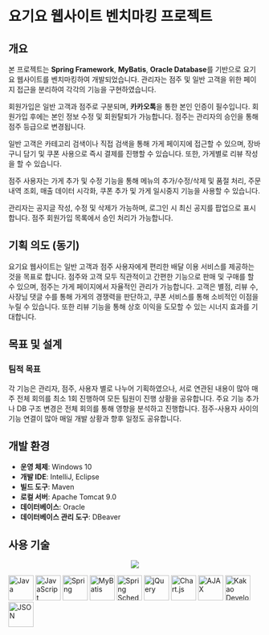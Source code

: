 # 요기요 웹사이트 벤치마킹 프로젝트

## 개요
본 프로젝트는 **Spring Framework**, **MyBatis**, **Oracle Database**를 기반으로 요기요 웹사이트를 벤치마킹하여 개발되었습니다. 관리자는 점주 및 일반 고객을 위한 페이지 접근을 분리하여 각각의 기능을 구현하였습니다.

회원가입은 일반 고객과 점주로 구분되며, **카카오톡**을 통한 본인 인증이 필수입니다. 회원가입 후에는 본인 정보 수정 및 회원탈퇴가 가능합니다. 점주는 관리자의 승인을 통해 점주 등급으로 변경됩니다.

일반 고객은 카테고리 검색이나 직접 검색을 통해 가게 페이지에 접근할 수 있으며, 장바구니 담기 및 쿠폰 사용으로 즉시 결제를 진행할 수 있습니다. 또한, 가게별로 리뷰 작성을 할 수 있습니다.

점주 사용자는 가게 추가 및 수정 기능을 통해 메뉴의 추가/수정/삭제 및 품절 처리, 주문 내역 조회, 매출 데이터 시각화, 쿠폰 추가 및 가게 일시중지 기능을 사용할 수 있습니다.

관리자는 공지글 작성, 수정 및 삭제가 가능하며, 로그인 시 최신 공지를 팝업으로 표시합니다. 점주 회원가입 목록에서 승인 처리가 가능합니다.

## 기획 의도 (동기)
요기요 웹사이트는 일반 고객과 점주 사용자에게 편리한 배달 이용 서비스를 제공하는 것을 목표로 합니다. 점주와 고객 모두 직관적이고 간편한 기능으로 판매 및 구매를 할 수 있으며, 점주는 가게 페이지에서 자율적인 관리가 가능합니다. 고객은 별점, 리뷰 수, 사장님 댓글 수를 통해 가게의 경쟁력을 판단하고, 쿠폰 서비스를 통해 소비적인 이점을 누릴 수 있습니다. 또한 리뷰 기능을 통해 상호 이익을 도모할 수 있는 시너지 효과를 기대합니다.

## 목표 및 설계

### 팀적 목표
각 기능은 관리자, 점주, 사용자 별로 나누어 기획하였으나, 서로 연관된 내용이 많아 매주 전체 회의를 최소 1회 진행하여 모든 팀원이 진행 상황을 공유합니다. 주요 기능 추가나 DB 구조 변경은 전체 회의를 통해 영향을 분석하고 진행합니다. 점주-사용자 사이의 기능 연결이 많아 매일 개발 상황과 향후 일정도 공유합니다.

## 개발 환경
- **운영 체제**: Windows 10
- **개발 IDE**: IntelliJ, Eclipse
- **빌드 도구**: Maven
- **로컬 서버**: Apache Tomcat 9.0
- **데이터베이스**: Oracle
- **데이터베이스 관리 도구**: DBeaver

## 사용 기술

<p align="center">
  <a href="https://skillicons.dev">
    <img src="https://skillicons.dev/icons?i=java,js,spring,jquery,oracle" />
  </a>
</p>
<img src="https://upload.wikimedia.org/wikipedia/commons/3/30/Java_logo_and_wordmark.svg" alt="Java" width="50"/> 
<img src="https://upload.wikimedia.org/wikipedia/commons/6/6a/JavaScript-logo.png" alt="JavaScript" width="50"/> 
<img src="https://spring.io/images/spring-logo.svg" alt="Spring" width="50"/> 
<img src="https://mybatis.org/images/mybatis-logo.png" alt="MyBatis" width="50"/> 
<img src="https://www.spring.io/images/spring-scheduler.png" alt="Spring Scheduler" width="50"/> 
<img src="https://jquery.com/jquery-wp-content/themes/jquery.com/images/jquery-logo.svg" alt="jQuery" width="50"/> 
<img src="https://www.chartjs.org/img/chartjs-logo.svg" alt="Chart.js" width="50"/> 
<img src="https://upload.wikimedia.org/wikipedia/commons/9/99/AJAX_logo_and_wordmark.svg" alt="AJAX" width="50"/> 
<img src="https://upload.wikimedia.org/wikipedia/commons/9/99/KakaoTalk_logo.png" alt="Kakao Developers" width="50"/> 
<img src="https://upload.wikimedia.org/wikipedia/commons/d/de/JSON_logo_200x200.png" alt="JSON" width="50"/> 
